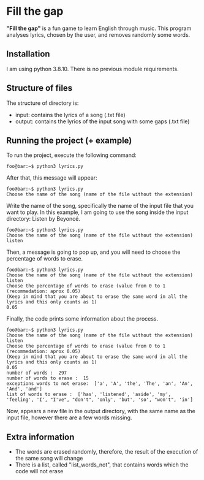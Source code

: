 # Fill the gap
**"Fill the gap"** is a fun game to learn English through music.
This program analyses lyrics, chosen by the user, and removes randomly some words.

## Installation
I am using python 3.8.10. There is no previous module requirements.

## Structure of files
The structure of directory is:
- input: contains the lyrics of a song (.txt file)
- output: contains the lyrics of the input song with some gaps (.txt file)

## Running the project (+ example)
To run the project, execute the following command:

```console
foo@bar:~$ python3 lyrics.py
```

After that, this message will appear:
```console
foo@bar:~$ python3 lyrics.py
Choose the name of the song (name of the file without the extension)
```
Write the name of the song,	specifically the name of the input file that you want to play.
In this example, I am going to use the song inside the input directory: Listen by Beyoncé.
```console
foo@bar:~$ python3 lyrics.py
Choose the name of the song (name of the file without the extension)
listen
```
Then, a message is going to pop up, and you will need to choose the percentage of words to erase.
```console
foo@bar:~$ python3 lyrics.py
Choose the name of the song (name of the file without the extension)
listen
Choose the percentage of words to erase (value from 0 to 1 (recommedation: aprox 0.05)
(Keep in mind that you are about to erase the same word in all the lyrics and this only counts as 1)
0.05
```
Finally, the code prints some information about the process.
```console
foo@bar:~$ python3 lyrics.py
Choose the name of the song (name of the file without the extension)
listen
Choose the percentage of words to erase (value from 0 to 1 (recommedation: aprox 0.05)
(Keep in mind that you are about to erase the same word in all the lyrics and this only counts as 1)
0.05
number of words :  297
number of words to erase :  15
exceptions words to not erase:  ['a', 'A', 'the', 'The', 'an', 'An', 'And', 'and']
list of words to erase :  ['has', 'listened', 'aside', 'my', 'feeling', 'I', "I've", "don't", 'only', 'but', 'so', "won't", 'in']
```

Now, appears a new file in the output directory, with the same name as the input file, however there are a few words missing.


## Extra information
- The words are erased randomly, therefore, the result of the execution of the same song will change
- There is a list, called "list_words_not", that contains words which the code will not erase


